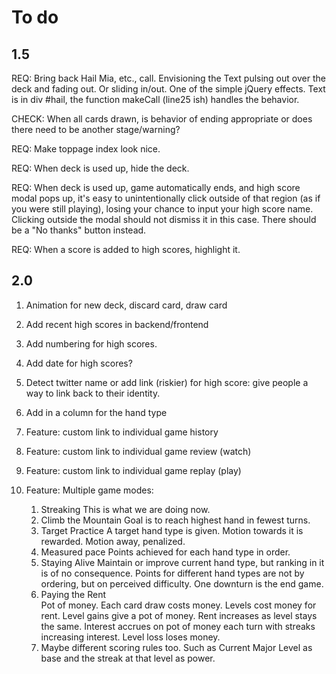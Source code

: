 # To do

## 1.5

REQ: Bring back Hail Mia, etc., call. Envisioning the Text pulsing out over the deck and fading out. Or sliding in/out. One of the simple jQuery effects. Text is in div #hail, the function makeCall (line25 ish) handles the behavior.

CHECK: When all cards drawn, is behavior of ending appropriate or does there need to be another stage/warning? 

REQ: Make toppage index look nice. 

REQ: When deck is used up, hide the deck.

REQ: When deck is used up, game automatically ends, and high score modal pops up, it's easy to unintentionally click outside of that region (as if you were still playing), losing your chance to input your high score name. Clicking outside the modal should not dismiss it in this case. There should be a "No thanks" button instead.

REQ: When a score is added to high scores, highlight it.

## 2.0

1. Animation for new deck, discard card, draw card
9. Add recent high scores in backend/frontend
10. Add numbering for high scores.
10. Add date for high scores?
11. Detect twitter name or add link (riskier) for high score: give people a way to link back to their identity.
10. Add in a column for the hand type
13. Feature: custom link to individual game history
14. Feature: custom link to individual game review (watch)
15. Feature: custom link to individual game replay (play)
14. Feature: Multiple game modes:

	1. Streaking
		This is what we are doing now.
	2. Climb the Mountain
		Goal is to reach highest hand in fewest turns.
	3. Target Practice
		A target hand type is given. Motion towards it is rewarded. Motion away, penalized.
	4. Measured pace
		Points achieved for each hand type in order. 
	5. Staying Alive
		Maintain or improve current hand type, but ranking in it is of no consequence. Points for different hand types are not by ordering, but on perceived difficulty. One downturn is the end game.
	6. Paying the Rent	
		Pot of money. Each card draw costs money. Levels cost money for rent. Level gains give a pot of money. Rent increases as level stays the same. Interest accrues on pot of money each turn with streaks increasing interest. Level loss loses money.
	10. Maybe different scoring rules too. Such as Current Major Level as base and the streak at that level as power. 
